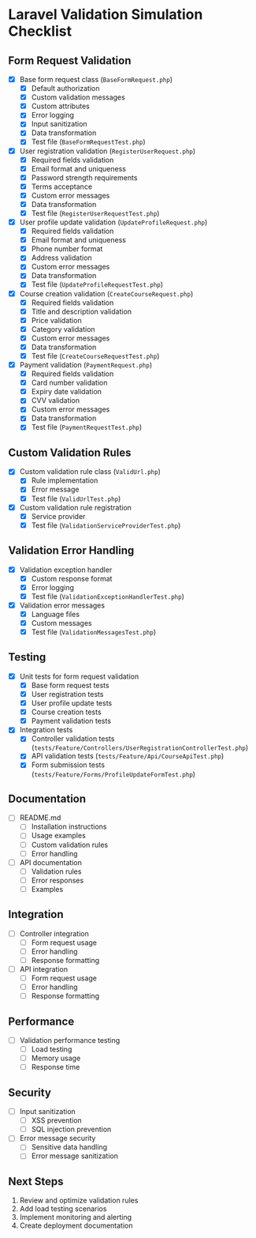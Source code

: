 # Laravel Validation Simulation Checklist

## Form Request Validation
- [x] Base form request class (`BaseFormRequest.php`)
  - [x] Default authorization
  - [x] Custom validation messages
  - [x] Custom attributes
  - [x] Error logging
  - [x] Input sanitization
  - [x] Data transformation
  - [x] Test file (`BaseFormRequestTest.php`)
- [x] User registration validation (`RegisterUserRequest.php`)
  - [x] Required fields validation
  - [x] Email format and uniqueness
  - [x] Password strength requirements
  - [x] Terms acceptance
  - [x] Custom error messages
  - [x] Data transformation
  - [x] Test file (`RegisterUserRequestTest.php`)
- [x] User profile update validation (`UpdateProfileRequest.php`)
  - [x] Required fields validation
  - [x] Email format and uniqueness
  - [x] Phone number format
  - [x] Address validation
  - [x] Custom error messages
  - [x] Data transformation
  - [x] Test file (`UpdateProfileRequestTest.php`)
- [x] Course creation validation (`CreateCourseRequest.php`)
  - [x] Required fields validation
  - [x] Title and description validation
  - [x] Price validation
  - [x] Category validation
  - [x] Custom error messages
  - [x] Data transformation
  - [x] Test file (`CreateCourseRequestTest.php`)
- [x] Payment validation (`PaymentRequest.php`)
  - [x] Required fields validation
  - [x] Card number validation
  - [x] Expiry date validation
  - [x] CVV validation
  - [x] Custom error messages
  - [x] Data transformation
  - [x] Test file (`PaymentRequestTest.php`)

## Custom Validation Rules
- [x] Custom validation rule class (`ValidUrl.php`)
  - [x] Rule implementation
  - [x] Error message
  - [x] Test file (`ValidUrlTest.php`)
- [x] Custom validation rule registration
  - [x] Service provider
  - [x] Test file (`ValidationServiceProviderTest.php`)

## Validation Error Handling
- [x] Validation exception handler
  - [x] Custom response format
  - [x] Error logging
  - [x] Test file (`ValidationExceptionHandlerTest.php`)
- [x] Validation error messages
  - [x] Language files
  - [x] Custom messages
  - [x] Test file (`ValidationMessagesTest.php`)

## Testing
- [x] Unit tests for form request validation
  - [x] Base form request tests
  - [x] User registration tests
  - [x] User profile update tests
  - [x] Course creation tests
  - [x] Payment validation tests
- [x] Integration tests
  - [x] Controller validation tests (`tests/Feature/Controllers/UserRegistrationControllerTest.php`)
  - [x] API validation tests (`tests/Feature/Api/CourseApiTest.php`)
  - [x] Form submission tests (`tests/Feature/Forms/ProfileUpdateFormTest.php`)

## Documentation
- [ ] README.md
  - [ ] Installation instructions
  - [ ] Usage examples
  - [ ] Custom validation rules
  - [ ] Error handling
- [ ] API documentation
  - [ ] Validation rules
  - [ ] Error responses
  - [ ] Examples

## Integration
- [ ] Controller integration
  - [ ] Form request usage
  - [ ] Error handling
  - [ ] Response formatting
- [ ] API integration
  - [ ] Form request usage
  - [ ] Error handling
  - [ ] Response formatting

## Performance
- [ ] Validation performance testing
  - [ ] Load testing
  - [ ] Memory usage
  - [ ] Response time

## Security
- [ ] Input sanitization
  - [ ] XSS prevention
  - [ ] SQL injection prevention
- [ ] Error message security
  - [ ] Sensitive data handling
  - [ ] Error message sanitization

## Next Steps
1. Review and optimize validation rules
2. Add load testing scenarios
3. Implement monitoring and alerting
4. Create deployment documentation 